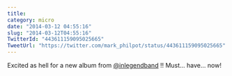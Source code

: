```yaml
---
title: 
category: micro
date: "2014-03-12 04:55:16"
slug: "2014-03-12T04:55:16"
TwitterId: "443611159095025665"
TweetUrl: "https://twitter.com/mark_philpot/status/443611159095025665"
---
```


Excited as hell for a new album from
[@inlegendband](https://twitter.com/inlegendband) !! Must... have... now!
